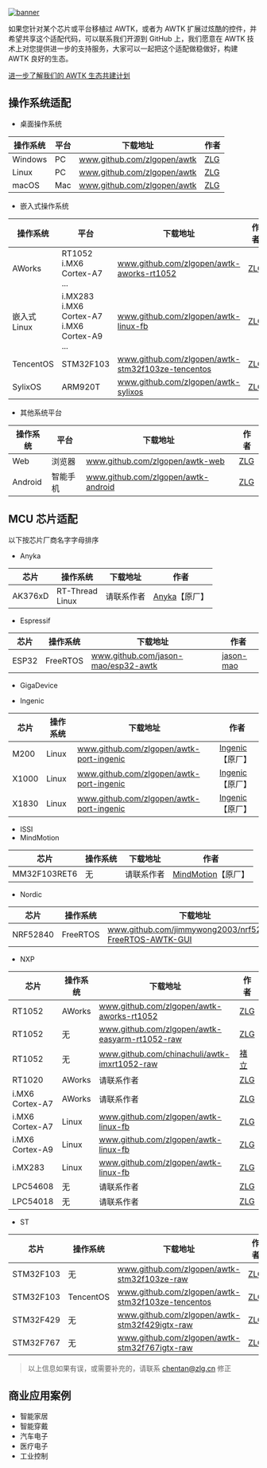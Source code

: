 [![banner](images/awtk_ecology_banner.jpg)](awtk_ecology_intro.md)

如果您针对某个芯片或平台移植过 AWTK，或者为 AWTK 扩展过炫酷的控件，并希望共享这个适配代码，可以联系我们开源到 GitHub 上，我们愿意在 AWTK 技术上对您提供进一步的支持服务，大家可以一起把这个适配做稳做好，构建 AWTK 良好的生态。

[进一步了解我们的 AWTK 生态共建计划](awtk_ecology_intro.md)



## 操作系统适配

- 桌面操作系统

| 操作系统 | 平台 | 下载地址                    | 作者              |
| -------- | ---- | --------------------------- | ----------------- |
| Windows  | PC   | www.github.com/zlgopen/awtk | [ZLG](http://www.zlg.cn) |
| Linux    | PC   | www.github.com/zlgopen/awtk | [ZLG](http://www.zlg.cn) |
| macOS    | Mac  | www.github.com/zlgopen/awtk | [ZLG](http://www.zlg.cn) |

- 嵌入式操作系统

| 操作系统     | 平台                                                    | 下载地址                                          | 作者              |
| ------------ | ------------------------------------------------------- | ------------------------------------------------- | ----------------- |
| AWorks       | RT1052<br/>i.MX6 Cortex-A7<br/>...                      | www.github.com/zlgopen/awtk-aworks-rt1052         | [ZLG](http://www.zlg.cn) |
| 嵌入式 Linux | i.MX283<br/>i.MX6 Cortex-A7<br/>i.MX6 Cortex-A9<br/>... | www.github.com/zlgopen/awtk-linux-fb              | [ZLG](http://www.zlg.cn) |
| TencentOS    | STM32F103                                               | www.github.com/zlgopen/awtk-stm32f103ze-tencentos | [ZLG](http://www.zlg.cn) |
| SylixOS      | ARM920T                                                 | www.github.com/zlgopen/awtk-sylixos               | [ZLG](http://www.zlg.cn) |

- 其他系统平台

| 操作系统 | 平台     | 下载地址                            | 作者              |
| -------- | -------- | ----------------------------------- | ----------------- |
| Web      | 浏览器   | www.github.com/zlgopen/awtk-web     | [ZLG](http://www.zlg.cn) |
| Android  | 智能手机 | www.github.com/zlgopen/awtk-android | [ZLG](http://www.zlg.cn) |




## MCU 芯片适配

以下按芯片厂商名字字母排序

- Anyka

| 芯片    | 操作系统            | 下载地址   | 作者                           |
| ------- | ------------------- | ---------- | ------------------------------ |
| AK376xD | RT-Thread<br/>Linux | 请联系作者 | [Anyka](http://www.anyka.com)【原厂】 |

- Espressif

| 芯片  | 操作系统 | 下载地址                            | 作者                                      |
| ----- | -------- | ----------------------------------- | ----------------------------------------- |
| ESP32 | FreeRTOS | www.github.com/jason-mao/esp32-awtk | [jason-mao](https://github.com/jason-mao) |

- GigaDevice

- Ingenic

| 芯片  | 操作系统 | 下载地址                                 | 作者                                  |
| ----- | -------- | ---------------------------------------- | ------------------------------------- |
| M200  | Linux    | www.github.com/zlgopen/awtk-port-ingenic | [Ingenic](http://www.ingenic.com.cn)【原厂】 |
| X1000 | Linux    | www.github.com/zlgopen/awtk-port-ingenic | [Ingenic](http://www.ingenic.com.cn)【原厂】 |
| X1830 | Linux    | www.github.com/zlgopen/awtk-port-ingenic | [Ingenic](http://www.ingenic.com.cn)【原厂】 |

- ISSI
- MindMotion

| 芯片         | 操作系统 | 下载地址   | 作者                                        |
| ------------ | -------- | ---------- | ------------------------------------------- |
| MM32F103RET6 | 无       | 请联系作者 | [MindMotion](www.mindmotion.com.cn)【原厂】 |

- Nordic

| 芯片     | 操作系统 | 下载地址                                                | 作者                                          |
| -------- | -------- | ------------------------------------------------------- | --------------------------------------------- |
| NRF52840 | FreeRTOS | www.github.com/jimmywong2003/nrf52840-FreeRTOS-AWTK-GUI | [jimmywong2003](http://www.github.com/jimmywong2003) |

- NXP

| 芯片            | 操作系统 | 下载地址                                       | 作者                              |
| --------------- | -------- | ---------------------------------------------- | --------------------------------- |
| RT1052          | AWorks   | www.github.com/zlgopen/awtk-aworks-rt1052      | [ZLG](http://www.zlg.cn)                 |
| RT1052          | 无       | www.github.com/zlgopen/awtk-easyarm-rt1052-raw | [ZLG](http://www.zlg.cn)                 |
| RT1052          | 无       | www.github.com/chinachuli/awtk-imxrt1052-raw   | [褚立](http://www.github.com/chinachuli) |
| RT1020          | AWorks   | 请联系作者                                     | [ZLG](http://www.zlg.cn)                 |
| i.MX6 Cortex-A7 | AWorks   | 请联系作者                                     | [ZLG](http://www.zlg.cn)                 |
| i.MX6 Cortex-A7 | Linux    | www.github.com/zlgopen/awtk-linux-fb           | [ZLG](http://www.zlg.cn)                 |
| i.MX6 Cortex-A9 | Linux    | www.github.com/zlgopen/awtk-linux-fb           | [ZLG](http://www.zlg.cn)                 |
| i.MX283         | Linux    | www.github.com/zlgopen/awtk-linux-fb           | [ZLG](http://www.zlg.cn)                 |
| LPC54608        | 无       | 请联系作者                                     | [ZLG](http://www.zlg.cn)                 |
| LPC54018        | 无       | 请联系作者                                     | [ZLG](http://www.zlg.cn)                 |

- ST

| 芯片      | 操作系统  | 下载地址                                          | 作者              |
| --------- | --------- | ------------------------------------------------- | ----------------- |
| STM32F103 | 无        | www.github.com/zlgopen/awtk-stm32f103ze-raw       | [ZLG](http://www.zlg.cn) |
| STM32F103 | TencentOS | www.github.com/zlgopen/awtk-stm32f103ze-tencentos | [ZLG](http://www.zlg.cn) |
| STM32F429 | 无        | www.github.com/zlgopen/awtk-stm32f429igtx-raw     | [ZLG](http://www.zlg.cn) |
| STM32F767 | 无        | www.github.com/zlgopen/awtk-stm32f767igtx-raw     | [ZLG](http://www.zlg.cn) |

> 以上信息如果有误，或需要补充的，请联系 chentan@zlg.cn 修正
>



## 商业应用案例

- 智能家居
- 智能穿戴
- 汽车电子
- 医疗电子
- 工业控制